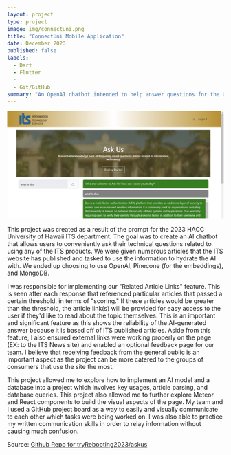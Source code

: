 ```yaml
---
layout: project
type: project
image: img/connectuni.png
title: "ConnectUni Mobile Application"
date: December 2023
published: false
labels:
  - Dart
  - Flutter
  - 
  - Git/GitHub
summary: "An OpenAI chatbot intended to help answer questions for the University of Hawaii Information Technology Services (ITS) department."
---
```


<img class="img-fluid" src="../img/askus.png">

This project was created as a result of the prompt for the 2023 HACC University of Hawaii ITS department. The goal was to create an AI chatbot that allows users to conveniently ask their technical questions related to using any of the ITS products. We were given numerous articles that the ITS website has published and tasked to use the information to hydrate the AI with. We ended up choosing to use OpenAI, Pinecone (for the embeddings), and MongoDB. 

I was responsible for implementing our "Related Article Links" feature. This is seen after each response that referenced particular articles that passed a certain threshold, in terms of "scoring." If these articles would be greater than the threshold, the article link(s) will be provided for easy access to the user if they'd like to read about the topic themselves. This is an important and significant feature as this shows the reliability of the AI-generated answer because it is based off of ITS published articles. Aside from this feature, I also ensured external links were working properly on the page (EX: to the ITS News site) and enabled an optional feedback page for our team. I believe that receiving feedback from the general public is an important aspect as the project can be more catered to the groups of consumers that use the site the most.

This project allowed me to explore how to implement an AI model and a database into a project which involves key usages, article parsing, and database queries. This project also allowed me to further explore Meteor and React components to build the visual aspects of the page. My team and I used a GitHub project board as a way to easily and visually communicate to each other which tasks were being worked on. I was also able to practice my written communication skills in order to relay information without causing much confusion.

Source: <a href="https://github.com/tryRebooting2023/askus"><i class="large github icon "></i>Github Repo for tryRebooting2023/askus</a>
